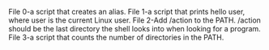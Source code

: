File 0-a script that creates an alias.
File 1-a script that prints hello user, where user is the current Linux user.
File 2-Add /action to the PATH. /action should be the last directory the shell looks into when looking for a program.
File 3-a script that counts the number of directories in the PATH.
